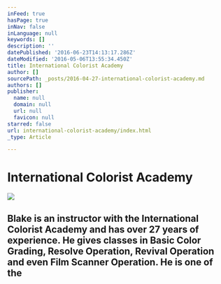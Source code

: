 ```yaml
---
inFeed: true
hasPage: true
inNav: false
inLanguage: null
keywords: []
description: ''
datePublished: '2016-06-23T14:13:17.286Z'
dateModified: '2016-05-06T13:55:34.450Z'
title: International Colorist Academy
author: []
sourcePath: _posts/2016-04-27-international-colorist-academy.md
authors: []
publisher:
  name: null
  domain: null
  url: null
  favicon: null
starred: false
url: international-colorist-academy/index.html
_type: Article

---
```

# International Colorist Academy
![](https://the-grid-user-content.s3-us-west-2.amazonaws.com/d16d746a-128c-4996-b942-483aa851c0d3.jpg)

## Blake is an instructor with the International Colorist Academy and has over 27 years of experience. He gives classes in Basic Color Grading, Resolve Operation, Revival Operation and even Film Scanner Operation. He is one of the